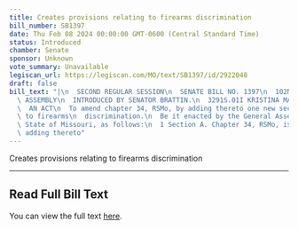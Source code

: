 ```yaml
---
title: Creates provisions relating to firearms discrimination
bill_number: SB1397
date: Thu Feb 08 2024 00:00:00 GMT-0600 (Central Standard Time)
status: Introduced
chamber: Senate
sponsor: Unknown
vote_summary: Unavailable
legiscan_url: https://legiscan.com/MO/text/SB1397/id/2922048
draft: false
bill_text: "|\n  SECOND REGULAR SESSION\n  SENATE BILL NO. 1397\n  102ND GENERA L\
  \ ASSEMBLY\n  INTRODUCED BY SENATOR BRATTIN.\n  3291S.01I KRISTINA MARTIN, Secretary\n\
  \  AN ACT\n  To amend chapter 34, RSMo, by adding thereto one new section relating\
  \ to firearms\n  discrimination.\n  Be it enacted by the General Assembly of the\
  \ State of Missouri, as follows:\n  1 Section A. Chapter 34, RSMo, is amended by\
  \ adding thereto"
---
```

Creates provisions relating to firearms discrimination

---

## Read Full Bill Text

You can view the full text [here](https://legiscan.com/MO/text/SB1397/id/2922048).
